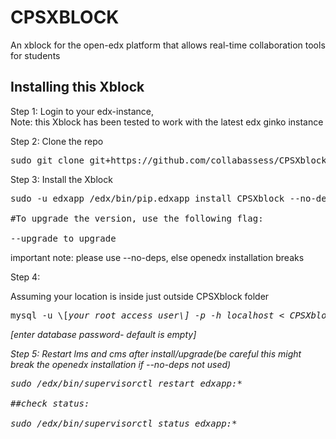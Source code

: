 # CPSXBLOCK

 An xblock for the open-edx platform that allows real-time collaboration tools for students



## Installing this Xblock

Step 1: Login to your edx-instance, <br>
Note: this Xblock has been tested to work with the latest edx ginko instance

Step 2: Clone the repo
<pre>
sudo git clone git+https://github.com/collabassess/CPSXblock.git
</pre>

Step 3: Install the Xblock
<pre>
sudo -u edxapp /edx/bin/pip.edxapp install CPSXblock --no-deps

#To upgrade the version, use the following flag:

--upgrade to upgrade
</pre>

important note: please use --no-deps, else openedx installation breaks

Step 4:

Assuming your location is inside just outside CPSXblock folder

<pre>
mysql -u \[<i>your_root_access_user\] -p -h localhost < CPSXblock/Database\ file/collab_assess.sql
</pre>

\[<i>enter database password- default is empty\]


Step 5:
Restart lms and cms after install/upgrade(be careful this might break the openedx installation if --no-deps not used)

<pre>
sudo /edx/bin/supervisorctl restart edxapp:*

##check status:

sudo /edx/bin/supervisorctl status edxapp:*

</pre>